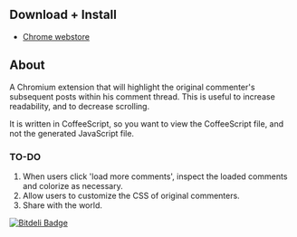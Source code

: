 ## Download + Install
* [Chrome webstore](https://chrome.google.com/webstore/detail/okmjicafhkiamndebiefdjbnnjjnjlkh)

## About

A Chromium extension that will highlight the original commenter's subsequent posts within his comment thread. This is useful to increase readability, and to decrease scrolling.

It is written in CoffeeScript, so you want to view the CoffeeScript file, and not the generated JavaScript file.


### TO-DO

1. When users click 'load more comments', inspect the loaded comments and colorize as necessary.
2. Allow users to customize the CSS of original commenters.
3. Share with the world.


[![Bitdeli Badge](https://d2weczhvl823v0.cloudfront.net/zfogg/redditoc/trend.png)](https://bitdeli.com/free "Bitdeli Badge")

